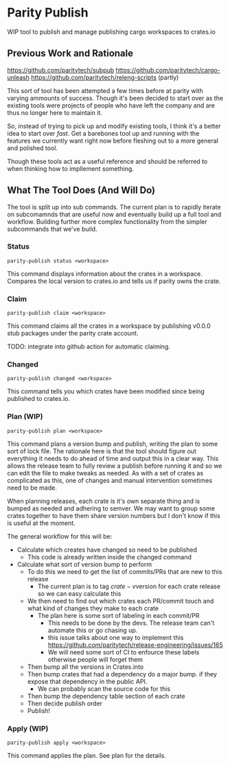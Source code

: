 # Parity Publish

WIP tool to publish and manage publishing cargo workspaces to crates.io


## Previous Work and Rationale

https://github.com/paritytech/subpub
https://github.com/paritytech/cargo-unleash
https://github.com/paritytech/releng-scripts (partly)

This sort of tool has been attempted a few times before at parity with varying ammounts of success. Though it's been decided to start over as the existing tools were projects of people who have left the company and are thus no longer here to maintain it.

So, instead of trying to pick up and modify existing tools, I think it's a better idea to start over *fast*. Get a barebones tool up and running with the features we currently want right now before fleshing out to a more general and polished tool.

Though these tools act as a useful reference and should be referred to when thinking how to impllement something.


## What The Tool Does (And Will Do)

The tool is split up into sub commands. The current plan is to rapidly iterate on subcomamnds that are useful now and eventually build up a full tool and workflow. Building further more complex functionality from the simpler subcommands that we've build.

### Status

```
parity-publish status <workspace>
```

This command displays information about the crates in a workspace. Compares the local version to crates.io and tells us if parity owns the crate.

### Claim

```
parity-publish claim <workspace>
```

This command claims all the crates in a workspace by publishing v0.0.0 stub packages under the parity crate account.

TODO: integrate into github action for automatic claiming.

### Changed

```
parity-publish changed <workspace>
```

This command tells you which crates have been modified since being published to crates.io.

### Plan (WIP)

```
parity-publish plan <workspace>
```

This command plans a version bump and publish, writing the plan to some sort of lock file. The rationale here is that the tool should figure out everything it needs to do ahead of time and output this in a clear way. This allows the release team to fully review a publish before running it and so we can edit the file to make tweaks as needed. As with a set of crates as complicated as this, one of changes and manual intervention sometimes need to be made.

When planning releases, each crate is it's own separate thing and is bumped as needed and adhering to  semver. We may want to group some crates together to have them share version numbers but I don't know if this is useful at the moment.

The general workflow for this will be:

- Calculate which creates have changed so need to be published
    - This code is already written inside the changed command
- Calculate what sort of version bump to perform
    - To do this we need to get the list of commits/PRs that are new to this release
        - The current plan is to tag $crate-v$version for each crate release so we can easy calculate this
    - We then need to find out which crates each PR/commit touch and what kind of changes they make to each crate
        - The plan here is some sort of labeling in each commit/PR
            - This needs to be done by the devs. The release team can't automate this or go chasing up.
            - this issue talks about one way to implement this https://github.com/paritytech/release-engineering/issues/165
            - We will need some sort of CI to enfource these labels otherwise people will forget them
    - Then bump all the versions in Crates.into
    - Then bump crates that had a dependency do a major bump. if they expose that dependency in the public API.
        - We can probably scan the source code for this
    - Then bump the dependency table section of each crate
    - Then decide publish order
    - Publish!


### Apply (WIP)

```
parity-publish apply <workspace>
```

This command applies the plan. See plan for the details.
